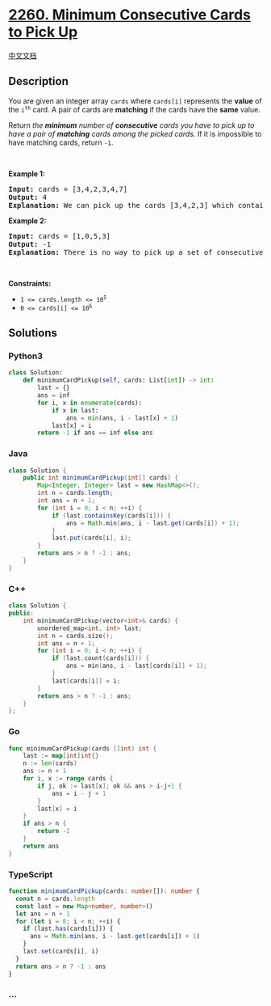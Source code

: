 # [2260. Minimum Consecutive Cards to Pick Up](https://leetcode.com/problems/minimum-consecutive-cards-to-pick-up)

[中文文档](/solution/2200-2299/2260.Minimum%20Consecutive%20Cards%20to%20Pick%20Up/README.md)

## Description

<p>You are given an integer array <code>cards</code> where <code>cards[i]</code> represents the <strong>value</strong> of the <code>i<sup>th</sup></code> card. A pair of cards are <strong>matching</strong> if the cards have the <strong>same</strong> value.</p>

<p>Return<em> the <strong>minimum</strong> number of <strong>consecutive</strong> cards you have to pick up to have a pair of <strong>matching</strong> cards among the picked cards.</em> If it is impossible to have matching cards, return <code>-1</code>.</p>

<p>&nbsp;</p>
<p><strong class="example">Example 1:</strong></p>

<pre>
<strong>Input:</strong> cards = [3,4,2,3,4,7]
<strong>Output:</strong> 4
<strong>Explanation:</strong> We can pick up the cards [3,4,2,3] which contain a matching pair of cards with value 3. Note that picking up the cards [4,2,3,4] is also optimal.
</pre>

<p><strong class="example">Example 2:</strong></p>

<pre>
<strong>Input:</strong> cards = [1,0,5,3]
<strong>Output:</strong> -1
<strong>Explanation:</strong> There is no way to pick up a set of consecutive cards that contain a pair of matching cards.
</pre>

<p>&nbsp;</p>
<p><strong>Constraints:</strong></p>

<ul>
	<li><code>1 &lt;= cards.length &lt;= 10<sup>5</sup></code></li>
	<li><code>0 &lt;= cards[i] &lt;= 10<sup>6</sup></code></li>
</ul>

## Solutions

<!-- tabs:start -->

### **Python3**

```python
class Solution:
    def minimumCardPickup(self, cards: List[int]) -> int:
        last = {}
        ans = inf
        for i, x in enumerate(cards):
            if x in last:
                ans = min(ans, i - last[x] + 1)
            last[x] = i
        return -1 if ans == inf else ans
```

### **Java**

```java
class Solution {
    public int minimumCardPickup(int[] cards) {
        Map<Integer, Integer> last = new HashMap<>();
        int n = cards.length;
        int ans = n + 1;
        for (int i = 0; i < n; ++i) {
            if (last.containsKey(cards[i])) {
                ans = Math.min(ans, i - last.get(cards[i]) + 1);
            }
            last.put(cards[i], i);
        }
        return ans > n ? -1 : ans;
    }
}
```

### **C++**

```cpp
class Solution {
public:
    int minimumCardPickup(vector<int>& cards) {
        unordered_map<int, int> last;
        int n = cards.size();
        int ans = n + 1;
        for (int i = 0; i < n; ++i) {
            if (last.count(cards[i])) {
                ans = min(ans, i - last[cards[i]] + 1);
            }
            last[cards[i]] = i;
        }
        return ans > n ? -1 : ans;
    }
};
```

### **Go**

```go
func minimumCardPickup(cards []int) int {
	last := map[int]int{}
	n := len(cards)
	ans := n + 1
	for i, x := range cards {
		if j, ok := last[x]; ok && ans > i-j+1 {
			ans = i - j + 1
		}
		last[x] = i
	}
	if ans > n {
		return -1
	}
	return ans
}
```

### **TypeScript**

```ts
function minimumCardPickup(cards: number[]): number {
  const n = cards.length
  const last = new Map<number, number>()
  let ans = n + 1
  for (let i = 0; i < n; ++i) {
    if (last.has(cards[i])) {
      ans = Math.min(ans, i - last.get(cards[i]) + 1)
    }
    last.set(cards[i], i)
  }
  return ans > n ? -1 : ans
}
```

### **...**

```

```

<!-- tabs:end -->
